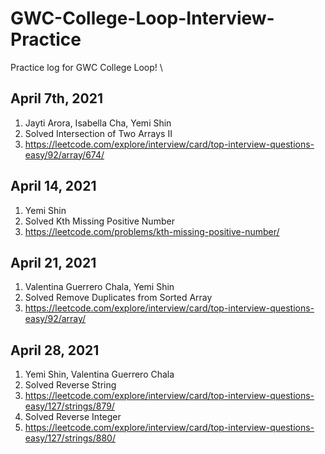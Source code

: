 # GWC-College-Loop-Interview-Practice
Practice log for GWC College Loop! \

## April 7th, 2021
1. Jayti Arora, Isabella Cha, Yemi Shin
2. Solved Intersection of Two Arrays II
3. https://leetcode.com/explore/interview/card/top-interview-questions-easy/92/array/674/ 

## April 14, 2021
1. Yemi Shin
2. Solved Kth Missing Positive Number
3. https://leetcode.com/problems/kth-missing-positive-number/

## April 21, 2021
1. Valentina Guerrero Chala, Yemi Shin
2. Solved Remove Duplicates from Sorted Array
3. https://leetcode.com/explore/interview/card/top-interview-questions-easy/92/array/

## April 28, 2021
1. Yemi Shin, Valentina Guerrero Chala
2. Solved Reverse String
3. https://leetcode.com/explore/interview/card/top-interview-questions-easy/127/strings/879/
4. Solved Reverse Integer
5. https://leetcode.com/explore/interview/card/top-interview-questions-easy/127/strings/880/
